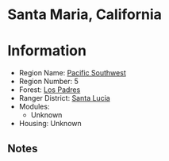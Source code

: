 
Santa Maria, California
=======================
  
# Information  
* Region Name: [Pacific Southwest]()  
* Region Number: 5  
* Forest: [Los Padres](http://www.fs.usda.gov/lpnf)  
* Ranger District: [Santa Lucia]()  
* Modules:  
  - Unknown  
* Housing: Unknown  
  
## Notes

